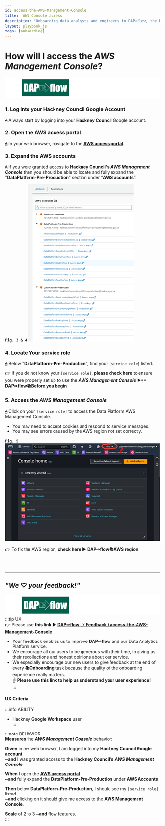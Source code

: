 ```yaml
---
id: access-the-AWS-Management-Console
title:  AWS Console access
description: "Onboarding data analysts and engineers to DAP⇨flow, the Data Analytics Platform Airflow integration."
layout: playbook_js
tags: [onboarding]
---
```


#  How will I access the ***AWS Management Console***?
![DAP⇨flow](../images/DAPairflowFLOWleft.png)  

### 1. Log into your **Hackney Council** Google Account
**`🖱`** Always start by logging into your **Hackney Council** Google account.

### 2. Open the AWS access portal
**`🖱`** In your web browser, navigate to the **[AWS access portal](https://d-936715b9ec.awsapps.com/start\#/)**.

### 3. Expand the AWS accounts
**`🖱`** If you were granted access to **Hackney Council's** ***AWS Management Console*** then you should be able to locate and fully expand the "**DataPlatform-Pre-Production**" section under “**AWS accounts**”.  

**`Fig. 3 & 4`** ![Fig. 3 & 4](../images/access-the-AWS-Management-Console-three-four.png)

### 4. Locate Your service role
**`🖱`** Below "**DataPlatform-Pre-Production**", find your `[service role]` listed.  

👉 If you do not know your `[service role]`, **please check here** to ensure you were properly set up to use the ***AWS Management Console*** ►** **[DAP⇨flow📚Before you begin](../onboarding/begin)** 

### 5. Access the ***AWS Management Console***
**`🖱`** Click on your `[service role]` to access the Data Platform AWS Management Console.  
* You may need to accept cookies and respond to service messages.  
* You may see errors caused by the AWS region not set correctly.  

**`Fig. 5`** ![Fig. 5](../images/access-the-AWS-Management-Console-five.png)  

👉 To fix the AWS region, **check here ►** **[DAP⇨flow📚AWS region](../onboarding/access-the-AWS-region)** 

<br> 
</br>  

---

## ***"We* ♡ *your feedback!"***
![DAP⇨flow](../images/DAPairflowFLOWleft.png)  
:::tip UX  
👉 Please use **this link ►** [**DAP⇨flow** `UX` **Feedback / access-the-AWS-Management-Console**](https://docs.google.com/forms/d/e/1FAIpQLSdqeNyWIPMNBHEr-YSyxnXQ4ggTwJPkffMYgFaJ4hGEhIL6LA/viewform?usp=pp_url&entry.339550210=access-the-AWS-Management-Console)  
- Your feedback enables us to improve **DAP⇨flow** and our Data Analytics Platform service.  
- We encourage all our users to be generous with their time, in giving us their recollections and honest opinions about our service.  
- We especially encourage our new users to give feedback at the end of every **📚Onboarding** task because the quality of the onboarding experience really matters.  
☝ **Please use this link to help us understand your user experience!**  
:::

#### UX Criteria
:::info ABILITY  
* Hackney **Google Workspace** user  
:::

:::note BEHAVIOR  
**Measures** the ***AWS Management Console*** behavior:  

**Given** in my web browser, I am logged into my **Hackney Council Google account**  
**~and** I was granted access to the **Hackney Council's** ***AWS Management Console***  

**When** I open the [**AWS access portal**](https://d-936715b9ec.awsapps.com/start\#/)  
**~and** fully expand the **DataPlatform-Pre-Production** under **AWS Accounts**  

**Then** below **DataPlatform-Pre-Production**, I should see my `[service role]` listed  
**~and** clicking on it should give me access to the **AWS Management Console**.  

**Scale** of 2 to 3 **~and** flow features.  
:::
